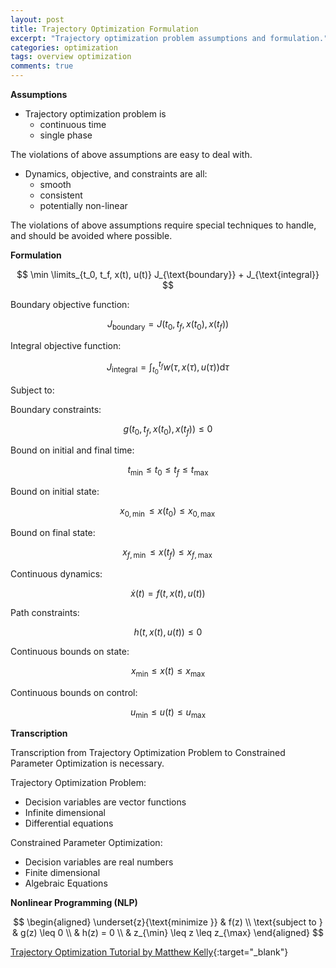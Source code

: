 ```yaml
---
layout: post
title: Trajectory Optimization Formulation
excerpt: "Trajectory optimization problem assumptions and formulation."
categories: optimization
tags: overview optimization
comments: true
---
```


**Assumptions**
- Trajectory optimization problem is
    - continuous time
    - single phase

The violations of above assumptions are easy to deal with.

- Dynamics, objective, and constraints are all:
    - smooth
    - consistent
    - potentially non-linear

The violations of above assumptions require special techniques to handle, and should be avoided where possible.

**Formulation**

$$
\min \limits_{t_0, t_f, x(t), u(t)} J_{\text{boundary}} + J_{\text{integral}}
$$

Boundary objective function:

$$
J_{\text{boundary}} = J\left(t_0, t_f, x(t_0), x(t_f)\right)
$$

Integral objective function:

$$
J_{\text{integral}} = \int_{t_0}^{t_f} w\left(\tau, x(\tau), u(\tau) \right) \text{d}\tau
$$

Subject to:

Boundary constraints:

$$
g\left(t_0, t_f, x(t_0), x(t_f)\right) \leq 0
$$


Bound on initial and final time:

$$
t_{\min} \leq t_0 \leq t_f \leq t_{\max}
$$

Bound on initial state:

$$
x_{0, \min} \leq x(t_0) \leq x_{0, \max}
$$

Bound on final state:

$$
x_{f, \min} \leq x(t_f) \leq x_{f, \max}
$$

Continuous dynamics:

$$
\dot{x}(t) = f\left(t, x(t), u(t)\right)
$$

Path constraints:

$$
h\left(t, x(t), u(t)\right) \leq 0
$$

Continuous bounds on state:

$$
x_{\min} \leq x(t) \leq x_{\max}
$$

Continuous bounds on control:

$$
u_{\min} \leq u(t) \leq u_{\max}
$$

**Transcription**

Transcription from Trajectory Optimization Problem to Constrained Parameter Optimization is necessary.

Trajectory Optimization Problem:
- Decision variables are vector functions
- Infinite dimensional
- Differential equations

Constrained Parameter Optimization:
- Decision variables are real numbers
- Finite dimensional
- Algebraic Equations

**Nonlinear Programming (NLP)**

$$
\begin{aligned}
\underset{z}{\text{minimize }}
& f(z) \\
\text{subject to }
& g(z) \leq 0 \\
& h(z) = 0 \\
& z_{\min} \leq z \leq z_{\max}
\end{aligned}
$$

[Trajectory Optimization Tutorial by Matthew Kelly](http://www.matthewpeterkelly.com/tutorials/trajectoryOptimization/){:target="_blank"}